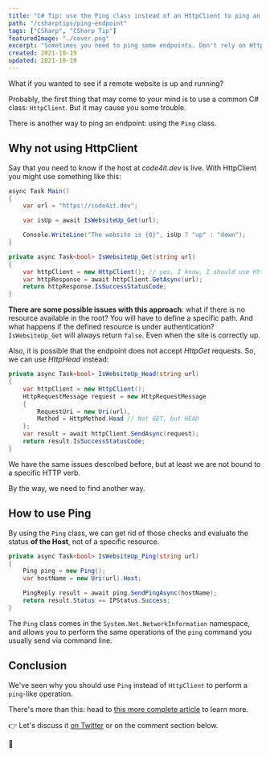 ```yaml
---
title: "C# Tip: use the Ping class instead of an HttpClient to ping an endpoint"
path: "/csharptips/ping-endpoint"
tags: ["CSharp", "CSharp Tip"]
featuredImage: "./cover.png"
excerpt: "Sometimes you need to ping some endpoints. Don't rely on HttpClient, but use the native Ping class."
created: 2021-10-19
updated: 2021-10-19
---
```


What if you wanted to see if a remote website is up and running?

Probably, the first thing that may come to your mind is to use a common C# class: `HttpClient`. But it may cause you some trouble.

There is another way to ping an endpoint: using the `Ping` class.

## Why not using HttpClient

Say that you need to know if the host at _code4it.dev_ is live. With HttpClient you might use something like this:

```cs
async Task Main()
{
    var url = "https://code4it.dev";

    var isUp = await IsWebsiteUp_Get(url);

    Console.WriteLine("The website is {0}", isUp ? "up" : "down");
}

private async Task<bool> IsWebsiteUp_Get(string url)
{
    var httpClient = new HttpClient(); // yes, I know, I should use HttpClientFactory!
    var httpResponse = await httpClient.GetAsync(url);
    return httpResponse.IsSuccessStatusCode;
}
```

**There are some possible issues with this approach**: what if there is no resource available in the root? You will have to define a specific path. And what happens if the defined resource is under authentication? `IsWebsiteUp_Get` will always return `false`. Even when the site is correctly up.

Also, it is possible that the endpoint does not accept _HttpGet_ requests. So, we can use _HttpHead_ instead:

```cs
private async Task<bool> IsWebsiteUp_Head(string url)
{
    var httpClient = new HttpClient();
    HttpRequestMessage request = new HttpRequestMessage
    {
        RequestUri = new Uri(url),
        Method = HttpMethod.Head // Not GET, but HEAD
    };
    var result = await httpClient.SendAsync(request);
    return result.IsSuccessStatusCode;
}
```

We have the same issues described before, but at least we are not bound to a specific HTTP verb.

By the way, we need to find another way.

## How to use Ping

By using the `Ping` class, we can get rid of those checks and evaluate the status **of the Host**, not of a specific resource.

```cs
private async Task<bool> IsWebsiteUp_Ping(string url)
{
    Ping ping = new Ping();
    var hostName = new Uri(url).Host;

    PingReply result = await ping.SendPingAsync(hostName);
    return result.Status == IPStatus.Success;
}
```

The `Ping` class comes in the `System.Net.NetworkInformation` namespace, and allows you to perform the same operations of the `ping` command you usually send via command line.

## Conclusion

We've seen why you should use `Ping` instead of `HttpClient` to perform a `ping`-like operation.

There's more than this: head to [this more complete article](https://www.code4it.dev/blog/ping-endpoint-csharp "How to Ping an endpoint with C#") to learn more.

👉 Let's discuss it [on Twitter](https://twitter.com/BelloneDavide/status/1368979325408706565 "Original tweet on Twitter") or on the comment section below.

🐧
